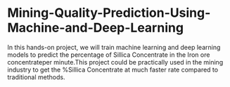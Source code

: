 # Mining-Quality-Prediction-Using-Machine-and-Deep-Learning

In this hands-on project, we will train machine learning and deep learning models to predict the percentage of Sillica Concentrate in the Iron ore concentrateper minute.This project could be practically used in the mining industry to get the %Sillica Concentrate at much faster rate compared to traditional methods.
